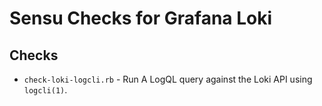 # Sensu Checks for Grafana Loki

## Checks

* `check-loki-logcli.rb` - Run A LogQL query against the Loki API using `logcli(1)`.

